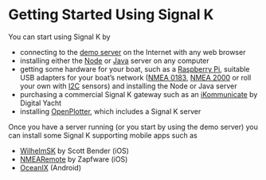 # Getting Started Using Signal K

You can start using Signal K by

* connecting to the [demo server](http://demo.signalk.org/) on the Internet with any web browser
* installing either the [Node](https://github.com/signalk/signalk-server-node) or
  [Java](https://github.com/signalk/signalk-server-java) server on any computer
* getting some hardware for your boat, such as a [Raspberry Pi](https://en.wikipedia.org/wiki/Raspberry_Pi), suitable
  USB adapters for your boat’s network ([NMEA 0183](http://digitalyacht.co.uk/product/usb-nmea-adaptor/),
  [NMEA 2000](http://www.actisense.com/product/nmea-2000-to-pc-interface-ngt-1/) or roll your own with
  [I2C](https://en.wikipedia.org/wiki/I%C2%B2C) sensors) and installing the Node or Java server
* purchasing a commercial Signal K gateway such as an [iKommunicate](https://ikommunicate.com) by Digital Yacht
* installing [OpenPlotter](http://www.sailoog.com/en/openplotter), which includes a Signal K server

Once you have a server running (or you start by using the demo server) you can install some Signal K supporting mobile
apps such as

* [WilhelmSK](https://www.wilhelmsk.com/) by Scott Bender (iOS)
* [NMEARemote](http://www.zapfware.de/en/products/nmearemote/) by Zapfware (iOS)
* [OceanIX](https://play.google.com/store/apps/details?id=com.easybizness.oceanIX) (Android)
